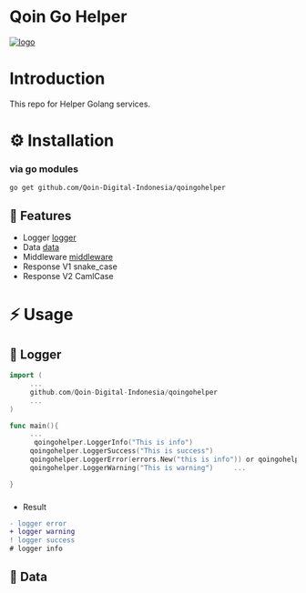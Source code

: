 
# Qoin Go Helper


[![logo](https://avatars.githubusercontent.com/u/72009988?s=200&v=4)](https://www.qoin.id/)


# Introduction
This repo for Helper Golang services.

# ⚙️ Installation

### via go modules
```git
go get github.com/Qoin-Digital-Indonesia/qoingohelper
```

## 🎯 Features

-   Logger [logger](https://github.com/Qoin-Digital-Indonesia/qoingohelper/blob/master/logger.go)
-   Data [data](https://github.com/Qoin-Digital-Indonesia/qoingohelper/blob/master/data.go)
-   Middleware [middleware](https://github.com/Qoin-Digital-Indonesia/qoingohelper/blob/master/middleware.go)
-   Response V1 snake_case
-   Response V2 CamlCase

# ⚡️ Usage
## 📖 Logger
```go
import (
     ...
     github.com/Qoin-Digital-Indonesia/qoingohelper
     ...
)

func main(){
     ...
      qoingohelper.LoggerInfo("This is info")
	 qoingohelper.LoggerSuccess("This is success")
	 qoingohelper.LoggerError(errors.New("this is info")) or qoingohelper.LoggerError(err)
	 qoingohelper.LoggerWarning("This is warning")     ​...

}

```


###
* Result

```diff
- logger error
+ logger warning
! logger success
# logger info
```

## 📖 Data
